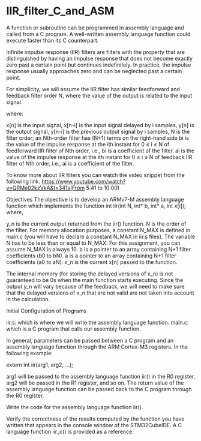 # IIR_filter_C_and_ASM
A function or subroutine can be programmed in assembly language and called from a C program. A well-written assembly language function could execute faster than its C counterpart.

Infinite impulse response (IIR) filters are filters with the property that are distinguished by having an impulse response that does not become exactly zero past a certain point but continues indefinitely. In practice, the impulse response usually approaches zero and can be neglected past a certain point.

For simplicity, we will assume the IIR filter has similar feedforward and feedback filter order N, where the value of the output is related to the input signal

where:

x[n] is the input signal,
x[n-i] is the input signal delayed by i samples,
y[n] is the output signal,
y[n-i] is the previous output signal by i samples,
N is the filter order; an Nth-order filter has (N+1) terms on the right-hand side
bi is the value of the impulse response at the ith instant for 0 ≤ i ≤ N of feedforward IIR filter of Nth order, i.e., bi is a coefficient of the filter.
ai is the value of the impulse response at the ith instant for 0 ≤ i ≤ N of feedback IIR filter of Nth order, i.e., ai is a coefficient of the filter.

To know more about IIR filters you can watch the video snippet from the following link. https://www.youtube.com/watch?v=QRMe02kzVkA&t=341s(From 5:41 to 10:00) 

Objectives
The objective is to develop an ARMv7-M assembly language function which implements the function int iir(int N, int* b, int* a, int x[i]); where,

y_n is the current output returned from the iir() function.
N is the order of the filter. For memory allocation purposes, a constant N_MAX is defined in main.c (you will have to declare a constant N_MAX in iir.s files). The variable N has to be less than or equal to N_MAX. For this assignment, you can assume N_MAX is always 10. 
b is a pointer to an array containing N+1 filter coefficients (b0 to bN).
a is a pointer to an array containing N+1 filter coefficients (a0 to aN).
x_n is the current x[n] passed to the function.

The internal memory (for storing the delayed versions of x_n) is not guaranteed to be 0s when the main function starts executing. Since the output y_n will vary because of the feedback, we will need to make sure that the delayed versions of x_n that are not valid are not taken into account in the calculation.

 Initial Configuration of Programs

iir.s: which is where we will write the assembly language function.
main.c: which is a C program that calls our assembly function.

In general, parameters can be passed between a C program and an assembly language function through the ARM Cortex-M3 registers. In the following example:

extern int iir(arg1, arg2, …);

arg1 will be passed to the assembly language function iir() in the R0 register, arg2 will be passed in the R1 register, and so on. The return value of the assembly language function can be passed back to the C program through the R0 register.

Write the code for the assembly language function iir().

Verify the correctness of the results computed by the function you have written that appears in the console window of the STM32CubeIDE. A C language function iir_c() is provided as a reference.
